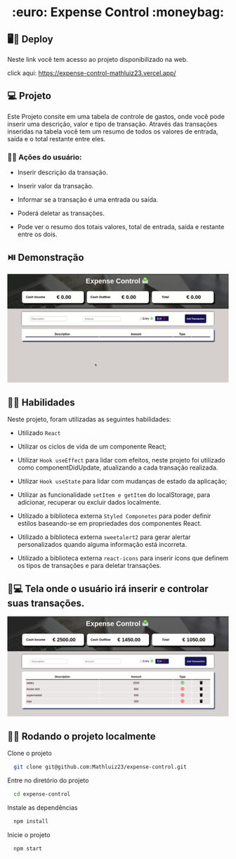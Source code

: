 <h1 align="center"> :euro: Expense Control :moneybag:</h1>

## 🖥️📱 Deploy
Neste link você tem acesso ao projeto disponibilizado na web.

click aqui: https://expense-control-mathluiz23.vercel.app/

## 💻 Projeto

Este Projeto consite em uma tabela de controle de gastos, onde você pode inserir uma descrição, valor e tipo de transação. Através das transações inseridas na tabela você tem um resumo de todos os valores de entrada, saída e o total restante entre eles.

### 👨‍💻 Ações do usuário:

 - Inserir descrição da transação.
 
 - Inserir valor da transação.
 
 - Informar se a transação é uma entrada ou saída.
 
- Poderá deletar as transações.

- Pode ver o resumo dos totais valores, total de entrada, saída e restante entre os dois.

## ⏯️ Demonstração

<div align="center">
    <img alt="gif de apresentação" src="src/images/expense-control.gif"/>
</div>

## 👨‍🔧 Habilidades

Neste projeto, foram utilizadas as seguintes habilidades:

- Utilizado `React`

- Utilizar os ciclos de vida de um componente React;

- Utilizar `Hook useEffect` para lidar com efeitos, neste projeto foi utilizado como componentDidUpdate, atualizando a cada transação realizada.

- Utilizar `Hook useState` para lidar com mudanças de estado da aplicação;

- Utilizar as funcionalidade `setItem e getItem` do localStorage, para adicionar, recuperar ou excluir dados localmente.

- Utilizado a biblioteca externa `Styled Componetes` para poder definir estilos baseando-se em propriedades dos componentes React.

- Utilizado a biblioteca externa `sweetalert2` para gerar alertar personalizados quando alguma informação está incorreta.

- Utilizado a biblioteca externa `react-icons` para inserir ícons que definem os tipos de transações e para deletar transações.

## 👨💻 Tela onde o usuário irá inserir e controlar suas transações.

![App Screenshot](src/images/expenseControl.png)


## 👨‍💻 Rodando o projeto localmente

Clone o projeto

```bash
  git clone git@github.com:Mathluiz23/expense-control.git
```

Entre no diretório do projeto

```bash
  cd expense-control
```

Instale as dependências

```bash
  npm install
```

Inicie o projeto

```bash
  npm start
```
